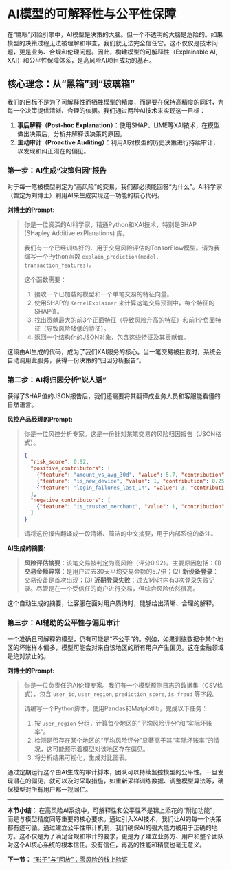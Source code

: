 # AI模型的可解释性与公平性保障

在“鹰眼”风险引擎中，AI模型是决策的大脑。但一个不透明的大脑是危险的。如果模型的决策过程无法被理解和审查，我们就无法完全信任它。这不仅仅是技术问题，更是业务、合规和伦理问题。因此，构建模型的可解释性（Explainable AI, XAI）和公平性保障体系，是高风险AI项目成功的基石。

## 核心理念：从“黑箱”到“玻璃箱”

我们的目标不是为了可解释性而牺牲模型的精度，而是要在保持高精度的同时，为每一个决策提供清晰、合理的依据。我们通过两种AI技术来实现这一目标：
1.  **事后解释（Post-hoc Explanation）**：使用SHAP、LIME等XAI技术，在模型做出决策后，分析并解释该决策的原因。
2.  **主动审计（Proactive Auditing）**：利用AI对模型的历史决策进行持续审计，以发现和纠正潜在的偏见。

### 第一步：AI生成“决策归因”报告

对于每一笔被模型判定为“高风险”的交易，我们都必须能回答“为什么”。AI科学家（暂定为刘博士）利用AI来生成实现这一功能的核心代码。

**刘博士的Prompt:**
> 你是一位资深的AI科学家，精通Python和XAI技术，特别是SHAP (SHapley Additive exPlanations) 库。
>
> 我们有一个已经训练好的、用于交易风险评估的TensorFlow模型。请为我编写一个Python函数 `explain_prediction(model, transaction_features)`。
>
> 这个函数需要：
> 1.  接收一个已加载的模型和一个单笔交易的特征向量。
> 2.  使用SHAP的 `KernelExplainer` 来计算这笔交易预测中，每个特征的SHAP值。
> 3.  找出贡献最大的前3个正面特征（导致风险升高的特征）和前1个负面特征（导致风险降低的特征）。
> 4.  返回一个结构化的JSON对象，包含这些特征及其贡献值。

这段由AI生成的代码，成为了我们XAI服务的核心。当一笔交易被拦截时，系统会自动调用此服务，获得一份决策的“归因分析报告”。

### 第二步：AI将归因分析“说人话”

获得了SHAP值的JSON报告后，我们还需要将其翻译成业务人员和客服能看懂的自然语言。

**风控产品经理的Prompt:**
> 你是一位风控分析专家。这是一份针对某笔交易的风险归因报告（JSON格式）。
>
> ```json
> {
>   "risk_score": 0.92,
>   "positive_contributors": [
>     {"feature": "amount_vs_avg_30d", "value": 5.7, "contribution": 0.45},
>     {"feature": "is_new_device", "value": 1, "contribution": 0.25},
>     {"feature": "login_failures_last_1h", "value": 3, "contribution": 0.15}
>   ],
>   "negative_contributors": [
>     {"feature": "is_trusted_merchant", "value": 1, "contribution": -0.1}
>   ]
> }
> ```
>
> 请将这份报告翻译成一段清晰、简洁的中文摘要，用于内部系统的备注。

**AI生成的摘要:**
> **风险评估摘要**：该笔交易被判定为高风险（评分0.92）。主要原因包括：(1) **交易金额异常**：是用户过去30天平均交易金额的5.7倍；(2) **新设备登录**：交易设备是首次出现；(3) **近期登录失败**：过去1小时内有3次登录失败记录。尽管是在一个受信任的商户进行交易，但综合风险依然很高。

这个自动生成的摘要，让客服在面对用户质询时，能够给出清晰、合理的解释。

### 第三步：AI辅助的公平性与偏见审计

一个准确且可解释的模型，仍有可能是“不公平”的。例如，如果训练数据中某个地区的坏账样本偏多，模型可能会对来自该地区的所有用户产生偏见。这在金融领域是绝对禁止的。

**刘博士的Prompt:**
> 你是一位负责任的AI伦理专家。我们有一个模型预测日志的数据集（CSV格式），包含 `user_id`, `user_region`, `prediction_score`, `is_fraud` 等字段。
>
> 请编写一个Python脚本，使用Pandas和Matplotlib，完成以下任务：
> 1.  按 `user_region` 分组，计算每个地区的“平均风险评分”和“实际坏账率”。
> 2.  检测是否存在某个地区的“平均风险评分”显著高于其“实际坏账率”的情况，这可能预示着模型对该地区存在偏见。
> 3.  将分析结果可视化，生成对比图表。

通过定期运行这个由AI生成的审计脚本，团队可以持续监控模型的公平性。一旦发现潜在的偏见，就可以及时采取措施，如重新采样训练数据、调整模型算法等，确保模型对所有用户都一视同仁。

---

**本节小结：** 在高风险AI系统中，可解释性和公平性不是锦上添花的“附加功能”，而是与模型精度同等重要的核心要求。通过引入XAI技术，我们让AI的每一个决策都有迹可循。通过建立公平性审计机制，我们确保AI的强大能力被用于正确的地方。这不仅是为了满足合规和审计的要求，更是为了建立业务方、用户和整个团队对这个AI核心系统的根本信任。没有信任，再高的性能和精度也毫无意义。

**下一节：** [“影子”与“回放”：零风险的线上验证](shadow-replay.md)
